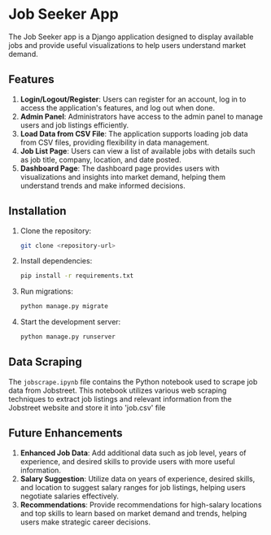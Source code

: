# Job Seeker App

The Job Seeker app is a Django application designed to display available jobs and provide useful visualizations to help users understand market demand. 

## Features

1. **Login/Logout/Register**: Users can register for an account, log in to access the application's features, and log out when done.
2. **Admin Panel**: Administrators have access to the admin panel to manage users and job listings efficiently.
3. **Load Data from CSV File**: The application supports loading job data from CSV files, providing flexibility in data management.
4. **Job List Page**: Users can view a list of available jobs with details such as job title, company, location, and date posted.
5. **Dashboard Page**: The dashboard page provides users with visualizations and insights into market demand, helping them understand trends and make informed decisions.

## Installation

1. Clone the repository:

    ```bash
    git clone <repository-url>
    ```

2. Install dependencies:

    ```bash
    pip install -r requirements.txt
    ```

3. Run migrations:

    ```bash
    python manage.py migrate
    ```

4. Start the development server:

    ```bash
    python manage.py runserver
    ```

## Data Scraping

The `jobscrape.ipynb` file contains the Python notebook used to scrape job data from Jobstreet. This notebook utilizes various web scraping techniques to extract job listings and relevant information from the Jobstreet website and store it into 'job.csv' file

## Future Enhancements

1. **Enhanced Job Data**: Add additional data such as job level, years of experience, and desired skills to provide users with more useful information.
2. **Salary Suggestion**: Utilize data on years of experience, desired skills, and location to suggest salary ranges for job listings, helping users negotiate salaries effectively.
3. **Recommendations**: Provide recommendations for high-salary locations and top skills to learn based on market demand and trends, helping users make strategic career decisions.


